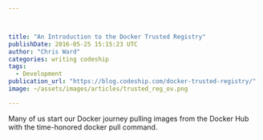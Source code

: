 ```yaml
---



title: "An Introduction to the Docker Trusted Registry"
publishDate: 2016-05-25 15:15:23 UTC
author: "Chris Ward"
categories: writing codeship
tags:
  - Development
publication_url: "https://blog.codeship.com/docker-trusted-registry/"
image: ~/assets/images/articles/trusted_reg_ov.png

---
```

Many of us start our Docker journey pulling images from the Docker Hub with the time-honored docker pull command.

